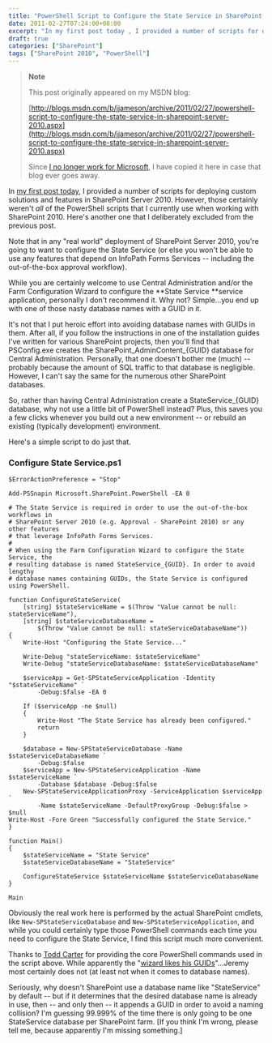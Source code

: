 ```yaml
---
title: "PowerShell Script to Configure the State Service in SharePoint Server 2010"
date: 2011-02-27T07:24:00+08:00
excerpt: "In my first post today , I provided a number of scripts for deploying custom solutions and features in SharePoint Server 2010. However, those certainly weren't all of the PowerShell scripts that I currently use when working with SharePoint 2010. Here..."
draft: true
categories: ["SharePoint"]
tags: ["SharePoint 2010", "PowerShell"]
---
```


> **Note**
> 
> This post originally appeared on my MSDN blog:  
>   
> 
> [http://blogs.msdn.com/b/jjameson/archive/2011/02/27/powershell-script-to-configure-the-state-service-in-sharepoint-server-2010.aspx](http://blogs.msdn.com/b/jjameson/archive/2011/02/27/powershell-script-to-configure-the-state-service-in-sharepoint-server-2010.aspx)
> 
> Since [I no longer work for Microsoft](/blog/jjameson/2011/09/02/last-day-with-microsoft), I have copied it here in case that blog ever goes away.


In [my first post today](/blog/jjameson/2011/02/27/deployment-scripts-for-sharepoint-server-2010), I provided a number of scripts for deploying custom solutions and features in SharePoint Server 2010. However, those certainly weren't *all* of the PowerShell scripts that I currently use when working with SharePoint 2010. Here's another one that I deliberately excluded from the previous post.

Note that in any "real world" deployment of SharePoint Server 2010, you're going to want to configure the State Service (or else you won't be able to use any features that depend on InfoPath Forms Services -- including the out-of-the-box approval workflow).

While you are certainly welcome to use Central Administration and/or the Farm Configuration Wizard to configure the **State Service **service application, personally I don't recommend it. Why not? Simple...you end up with one of those nasty database names with a GUID in it.

It's not that I put heroic effort into avoiding database names with GUIDs in them. After all, if you follow the instructions in one of the installation guides I've written for various SharePoint projects, then you'll find that PSConfig.exe creates the SharePoint\_AdminContent\_{GUID} database for Central Administration. Personally, that one doesn't bother me (much) -- probably because the amount of SQL traffic to that database is negligible. However, I can't say the same for the numerous other SharePoint databases.

So, rather than having Central Administration create a StateService\_{GUID} database, why not use a little bit of PowerShell instead? Plus, this saves you a few clicks whenever you build out a new environment -- or rebuild an existing (typically development) environment.

Here's a simple script to do just that.

### Configure State Service.ps1



    $ErrorActionPreference = "Stop"
    
    Add-PSSnapin Microsoft.SharePoint.PowerShell -EA 0
    
    # The State Service is required in order to use the out-of-the-box workflows in
    # SharePoint Server 2010 (e.g. Approval - SharePoint 2010) or any other features
    # that leverage InfoPath Forms Services.
    #
    # When using the Farm Configuration Wizard to configure the State Service, the
    # resulting database is named StateService_{GUID}. In order to avoid lengthy
    # database names containing GUIDs, the State Service is configured using PowerShell.
    
    function ConfigureStateService(
        [string] $stateServiceName = $(Throw "Value cannot be null: stateServiceName"),
        [string] $stateServiceDatabaseName =
            $(Throw "Value cannot be null: stateServiceDatabaseName"))
    {
        Write-Host "Configuring the State Service..."
    
        Write-Debug "stateServiceName: $stateServiceName"
        Write-Debug "stateServiceDatabaseName: $stateServiceDatabaseName"
    
        $serviceApp = Get-SPStateServiceApplication -Identity "$stateServiceName" `
            -Debug:$false -EA 0
    
        If ($serviceApp -ne $null)
        {        
            Write-Host "The State Service has already been configured."
            return
        }
        
        $database = New-SPStateServiceDatabase -Name $stateServiceDatabaseName `
            -Debug:$false
        $serviceApp = New-SPStateServiceApplication -Name $stateServiceName `
            -Database $database -Debug:$false
        New-SPStateServiceApplicationProxy -ServiceApplication $serviceApp `
            -Name $stateServiceName -DefaultProxyGroup -Debug:$false > $null
    Write-Host -Fore Green "Successfully configured the State Service."
    }
    
    function Main()
    {
        $stateServiceName = "State Service"
        $stateServiceDatabaseName = "StateService"
    
        ConfigureStateService $stateServiceName $stateServiceDatabaseName
    }
    
    Main



Obviously the real work here is performed by the actual SharePoint cmdlets, like `New-SPStateServiceDatabase` and `New-SPStateServiceApplication`, and while you could certainly type those PowerShell commands each time you need to configure the State Service, I find this script much more convenient.

Thanks to [Todd Carter](http://www.todd-carter.com/) for providing the core PowerShell commands used in the script above. While apparently the "[wizard likes his GUIDs](http://todd-carter.com/post/2010/04/26/The-Wizard-Likes-His-GUIDs.aspx)"...Jeremy most certainly does not (at least not when it comes to database names).

Seriously, why doesn't SharePoint use a database name like "StateService" by default -- but if it determines that the desired database name is already in use, then -- and only then -- it appends a GUID in order to avoid a naming collision? I'm guessing 99.999% of the time there is only going to be one StateService database per SharePoint farm. [If you think I'm wrong, please tell me, because apparently I'm missing something.]

